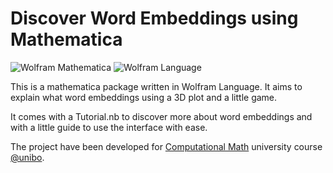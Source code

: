 # Discover Word Embeddings using Mathematica

![Wolfram Mathematica](https://img.shields.io/badge/-Wolfram%20Mathematica-DD1100?style=flat&logo=wolframmathematica&logoColor=white)
![Wolfram Language](https://img.shields.io/badge/-Wolfram%20Language-DD1100?style=flat&logo=wolframlanguage&logoColor=white)



This is a mathematica package written in Wolfram Language. It aims to explain what word embeddings using a 3D plot and a little game.

It comes with a Tutorial.nb to discover more about word embeddings and with a little guide to use the interface with ease.

The project have been developed for [Computational Math](https://www.unibo.it/it/studiare/dottorati-master-specializzazioni-e-altra-formazione/insegnamenti/insegnamento/2023/479026)  university course [@unibo](https://www.unibo.it/it).

